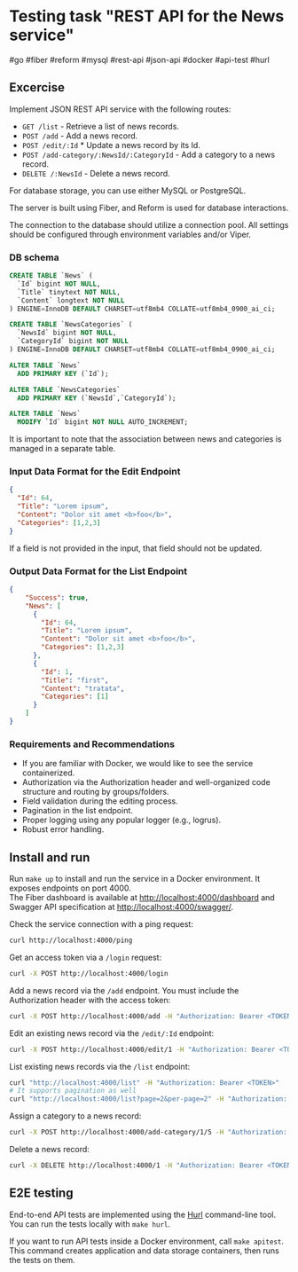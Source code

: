 # Testing task "REST API for the News service"

 #go #fiber #reform #mysql #rest-api #json-api #docker #api-test #hurl

## Excercise

Implement JSON REST API service with the following routes:

* `GET /list` - Retrieve a list of news records.
* `POST /add` - Add a news record.
* `POST /edit/:Id` * Update a news record by its Id.
* `POST /add-category/:NewsId/:CategoryId` - Add a category to a news record.
* `DELETE /:NewsId` - Delete a news record.

For database storage, you can use either MySQL or PostgreSQL.

The server is built using Fiber, and Reform is used for database interactions.

The connection to the database should utilize a connection pool. All settings should be configured through environment variables and/or Viper.

### DB schema

```SQL
CREATE TABLE `News` (
  `Id` bigint NOT NULL,
  `Title` tinytext NOT NULL,
  `Content` longtext NOT NULL
) ENGINE=InnoDB DEFAULT CHARSET=utf8mb4 COLLATE=utf8mb4_0900_ai_ci;

CREATE TABLE `NewsCategories` (
  `NewsId` bigint NOT NULL,
  `CategoryId` bigint NOT NULL
) ENGINE=InnoDB DEFAULT CHARSET=utf8mb4 COLLATE=utf8mb4_0900_ai_ci;

ALTER TABLE `News`
  ADD PRIMARY KEY (`Id`);

ALTER TABLE `NewsCategories`
  ADD PRIMARY KEY (`NewsId`,`CategoryId`);

ALTER TABLE `News`
  MODIFY `Id` bigint NOT NULL AUTO_INCREMENT;
```

It is important to note that the association between news and categories is managed in a separate table.

### Input Data Format for the Edit Endpoint

```json
{
  "Id": 64,
  "Title": "Lorem ipsum",
  "Content": "Dolor sit amet <b>foo</b>",
  "Categories": [1,2,3]
}
```

If a field is not provided in the input, that field should not be updated.

### Output Data Format for the List Endpoint

```json
{
    "Success": true,
    "News": [
      {
        "Id": 64,
        "Title": "Lorem ipsum",
        "Content": "Dolor sit amet <b>foo</b>",
        "Categories": [1,2,3]
      },
      {
        "Id": 1,
        "Title": "first",
        "Content": "tratata",
        "Categories": [1]
      }
    ]
}
```

### Requirements and Recommendations

* If you are familiar with Docker, we would like to see the service containerized.
* Authorization via the Authorization header and well-organized code structure and routing by groups/folders.
* Field validation during the editing process.
* Pagination in the list endpoint.
* Proper logging using any popular logger (e.g., logrus).
* Robust error handling.

## Install and run

Run `make up` to install and run the service in a Docker environment. It exposes endpoints on port 4000.  
The Fiber dashboard is available at [http://localhost:4000/dashboard](http://localhost:4000/dashboard) and Swagger API specification at [http://localhost:4000/swagger/](http://localhost:4000/swagger/).

Check the service connection with a ping request:

```sh
curl http://localhost:4000/ping
```

Get an access token via a `/login` request:

```sh
curl -X POST http://localhost:4000/login
```

Add a news record via the `/add` endpoint. You must include the Authorization header with the access token:

```sh
curl -X POST http://localhost:4000/add -H "Authorization: Bearer <TOKEN>" -H "Content-type: application/json" -d "{\"Title\":\"Title AAA\",\"Content\":\"Content AAA\",\"Categories\":[1,2,3]}"
```

Edit an existing news record via the `/edit/:Id` endpoint:

```sh
curl -X POST http://localhost:4000/edit/1 -H "Authorization: Bearer <TOKEN>" -H "Content-type: application/json" -d "{\"Id\":1,\"Title\":\"Title aaa\",\"Content\":\"Content aaa\",\"Categories\":[2,3,4]}"
```

List existing news records via the `/list` endpoint:

```sh
curl "http://localhost:4000/list" -H "Authorization: Bearer <TOKEN>"
# It supports pagination as well
curl "http://localhost:4000/list?page=2&per-page=2" -H "Authorization: Bearer <TOKEN>"
```

Assign a category to a news record:

```sh
curl -X POST http://localhost:4000/add-category/1/5 -H "Authorization: Bearer <TOKEN>"
```

Delete a news record:

```sh
curl -X DELETE http://localhost:4000/1 -H "Authorization: Bearer <TOKEN>"
```

## E2E testing

End-to-end API tests are implemented using the [Hurl](https://hurl.dev/) command-line tool.
You can run the tests locally with `make hurl`.

If you want to run API tests inside a Docker environment, call `make apitest`.
This command creates application and data storage containers, then runs the tests on them.
